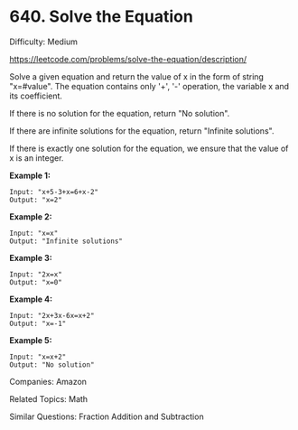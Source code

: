 # 640. Solve the Equation

Difficulty: Medium

https://leetcode.com/problems/solve-the-equation/description/

Solve a given equation and return the value of x in the form of string "x=#value". The equation contains only '+', '-' operation, the variable x and its coefficient.

If there is no solution for the equation, return "No solution".

If there are infinite solutions for the equation, return "Infinite solutions".

If there is exactly one solution for the equation, we ensure that the value of x is an integer.

**Example 1:**
```
Input: "x+5-3+x=6+x-2"
Output: "x=2"
```
**Example 2:**
```
Input: "x=x"
Output: "Infinite solutions"
```
**Example 3:**
```
Input: "2x=x"
Output: "x=0"
```
**Example 4:**
```
Input: "2x+3x-6x=x+2"
Output: "x=-1"
```
**Example 5:**
```
Input: "x=x+2"
Output: "No solution"
```

Companies: Amazon

Related Topics: Math

Similar Questions: Fraction Addition and Subtraction
